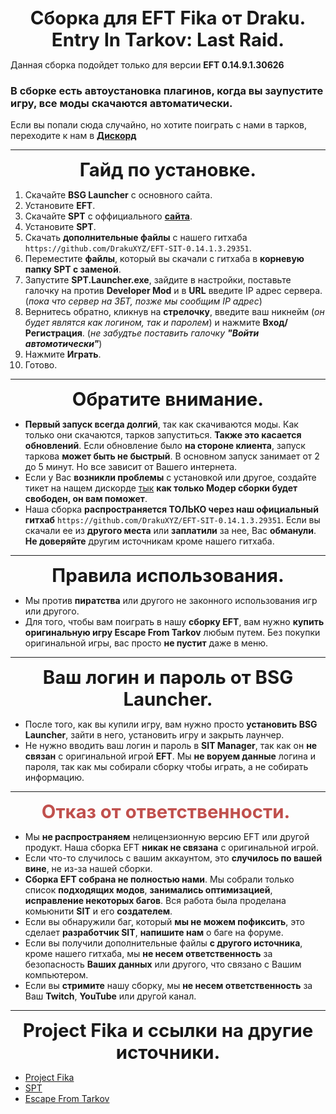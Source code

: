 
<!DOCTYPE html>
<html>
<head>
</head>
<body>
<p style="text-align: center; ">
<span style="font-size:22pt">
<b>Сборка для EFT Fika от Draku. Entry In Tarkov: Last Raid.</b>
</span>
</p>
</body>
</html>

Данная сборка подойдет только для версии **EFT 0.14.9.1.30626**
### В сборке есть автоустановка плагинов, когда вы заупустите игру, все моды скачаются автоматически. 
Если вы попали сюда случайно, но хотите поиграть с нами в тарков, переходите к нам в [**Дискорд**](https://discord.gg/6TbbP9DM4c)

----

<!DOCTYPE html>
<html>
<head>
</head>
<body>
<p style="text-align: center; ">
<span style="font-size:22pt">
<b>Гайд по установке.</b>
</span>
</p>
</body>
</html>

1. Скачайте **BSG Launcher** с основного сайта.
2. Установите **EFT**.
3. Скачайте **SPT** c оффициального [**сайта**](https://sp-tarkov.com/).
4. Установите **SPT**.
5. Скачать **дополнительные файлы** с нашего гитхаба  `https://github.com/DrakuXYZ/EFT-SIT-0.14.1.3.29351`.
6. Переместите **файлы**, который вы скачали с гитхаба в **корневую папку SPT с заменой**.
7. Запустите **SPT.Launcher.exe**, зайдите в настройки, поставьте галочку на против **Developer Mod** и в **URL** введите IP адрес сервера. (*пока что сервер на ЗБТ, позже мы сообщим IP адрес*)
8. Вернитесь обратно, кликнув на **стрелочку**, введите ваш никнейм (*он будет являтся как логином, так и паролем*) и нажмите **Вход/Регистрация**. (*не забудтье поставить галочку **"Войти автомотически"***)
9. Нажмите **Играть**. 
10. Готово.


----

<!DOCTYPE html>
<html>
<head>
</head>
<body>
<p style="text-align: center; ">
<span style="font-size:22pt">
<b> Обратите внимание.</b>
</span>
</p>
</body>
</html>

- **Первый запуск всегда долгий**, так как скачиваются моды. Как только они скачаются, тарков запуститься. **Также это касается обновлений**. 
Если обновление было **на стороне клиента**, запуск таркова **может быть не быстрый**. В основном запуск занимает от 2 до 5 минут. Но все зависит от Вашего интернета.
- Если у Вас **возникли проблемы** с установкой или другое, создайте тикет на нащем дискорде [тык](https://discord.com/channels/1252458038854684732/1252795733782822967) **как только Модер сборки будет свободен, он вам поможет**.
- Наша сборка **распространяется ТОЛЬКО через наш официальный гитхаб**  `https://github.com/DrakuXYZ/EFT-SIT-0.14.1.3.29351`. 
Если вы скачали ее из **другого места** или **заплатили** за нее, Вас **обманули**. **Не доверяйте** другим источникам кроме нашего гитхаба.

---- 
<!DOCTYPE html>
<html>
<head>
</head>
<body>
<p style="text-align: center; ">
<span style="font-size:22pt">
<b> Правила использования.</b>
</span>
</p>
</body>
</html>

- Мы против **пиратства** или другого не законного использования игр или другого. 
- Для того, чтобы вам поиграть в нашу **сборку EFT**, вам нужно **купить оригинальную игру Escape From Tarkov** любым путем. Без покупки оригинальной игры, вас просто **не пустит** даже в меню. 

----

<!DOCTYPE html>
<html>
<head>
</head>
<body>
<p style="text-align: center; ">
<span style="font-size:22pt">
<b> Ваш логин и пароль от BSG Launcher.</b>
</span>
</p>
</body>
</html>

- После того, как вы купили игру, вам нужно просто **установить BSG Launcher**, зайти в него, установить игру и закрыть лаунчер. 
- Не нужно вводить ваш логин и пароль в **SIT Manager**, так как он **не связан** с оригинальной игрой **EFT**. 
Мы **не воруем данные** логина и пароля, так как мы собирали сборку чтобы играть, а не собирать информацию. 

----

<!DOCTYPE html>
<html>
<head>
</head>
<body>
<p style="text-align: center; ">
<font color="#c0504d">
<span style="font-size: 29.3333px;">
<b>Отказ от ответственности.&nbsp;</b>
</span>
</font>
</p>
</body>
</html>

- Мы **не распространяем** нелицензионную версию EFT или другой продукт. Наша сборка EFT **никак не связана** с оригинальной игрой.
- Если что-то случилось с вашим аккаунтом, это **случилось по вашей вине**, не из-за нашей сборки. 
- **Сборка EFT собрана не полностью нами**. Мы собрали только список **подходящих модов**, **занимались оптимизацией**, **исправление некоторых багов**. Вся работа была проделана комьюнити **SIT** и его **создателем**. 
- Если вы обнаружили баг, который **мы не можем пофиксить**, это сделает **разработчик SIT**, **напишите нам** о баге на форуме.
- Если вы получили дополнительные файлы **с другого источника**, кроме нашего гитхаба, мы **не несем ответственность** за безопасность **Ваших данных** или другого, что связано с Вашим компьютером.
- Если вы **стримите** нашу сборку, мы **не несем ответственность** за Ваш **Twitch**, **YouTube** или другой канал.

----


<!DOCTYPE html>
<html>
<head>
</head>
<body>
<p style="text-align: center; ">
<span style="font-size:22pt">
<b> Project Fika и ссылки на другие источники.</b>
</span>
</p>
</body>
</html>




- [Project Fika](https://discord.gg/project-fika)
- [SPT](https://sp-tarkov.com/)
- [Escape From Tarkov](https://www.escapefromtarkov.com/?lang=ru)
